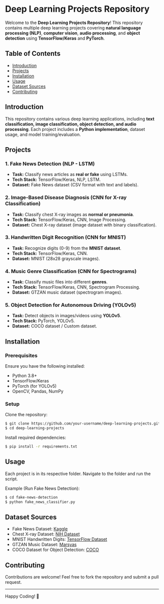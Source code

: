 # Deep Learning Projects Repository

Welcome to the **Deep Learning Projects Repository**! This repository contains multiple deep learning projects covering **natural language processing (NLP)**, **computer vision**, **audio processing**, and **object detection** using **TensorFlow/Keras** and **PyTorch**.

## Table of Contents

- [Introduction](#introduction)
- [Projects](#projects)
- [Installation](#installation)
- [Usage](#usage)
- [Dataset Sources](#dataset-sources)
- [Contributing](#contributing)


## Introduction

This repository contains various deep learning applications, including **text classification, image classification, object detection, and audio processing**. Each project includes a **Python implementation**, dataset usage, and model training/evaluation.

## Projects

### 1. Fake News Detection (NLP - LSTM)
- **Task:** Classify news articles as **real or fake** using LSTMs.
- **Tech Stack:** TensorFlow/Keras, NLP, LSTM.
- **Dataset:** Fake News dataset (CSV format with text and labels).

### 2. Image-Based Disease Diagnosis (CNN for X-ray Classification)
- **Task:** Classify chest X-ray images as **normal or pneumonia**.
- **Tech Stack:** TensorFlow/Keras, CNN, Image Processing.
- **Dataset:** Chest X-ray dataset (image dataset with binary classification).

### 3. Handwritten Digit Recognition (CNN for MNIST)
- **Task:** Recognize digits (0-9) from the **MNIST dataset**.
- **Tech Stack:** TensorFlow/Keras, CNN.
- **Dataset:** MNIST (28x28 grayscale images).

### 4. Music Genre Classification (CNN for Spectrograms)
- **Task:** Classify music files into different **genres**.
- **Tech Stack:** TensorFlow/Keras, CNN, Spectrogram Processing.
- **Dataset:** GTZAN music dataset (spectrogram images).

### 5. Object Detection for Autonomous Driving (YOLOv5)
- **Task:** Detect objects in images/videos using **YOLOv5**.
- **Tech Stack:** PyTorch, YOLOv5.
- **Dataset:** COCO dataset / Custom dataset.

## Installation

### **Prerequisites**
Ensure you have the following installed:
- Python 3.8+
- TensorFlow/Keras
- PyTorch (for YOLOv5)
- OpenCV, Pandas, NumPy

### **Setup**
Clone the repository:
```sh
$ git clone https://github.com/your-username/deep-learning-projects.git
$ cd deep-learning-projects
```

Install required dependencies:
```sh
$ pip install -r requirements.txt
```

## Usage

Each project is in its respective folder. Navigate to the folder and run the script.

Example (Run Fake News Detection):
```sh
$ cd fake-news-detection
$ python fake_news_classifier.py
```

## Dataset Sources

- Fake News Dataset: [Kaggle](https://www.kaggle.com/clmentbisaillon/fake-and-real-news-dataset)
- Chest X-ray Dataset: [NIH Dataset](https://www.kaggle.com/paultimothymooney/chest-xray-pneumonia)
- MNIST Handwritten Digits: [TensorFlow Dataset](https://www.tensorflow.org/datasets/catalog/mnist)
- GTZAN Music Dataset: [Marsyas](http://marsyas.info/downloads/datasets.html)
- COCO Dataset for Object Detection: [COCO](https://cocodataset.org/)

## Contributing

Contributions are welcome! Feel free to fork the repository and submit a pull request.


---

Happy Coding! 🚀

